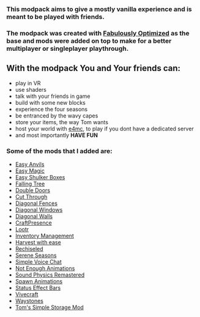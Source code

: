 ### This modpack aims to give a mostly vanilla experience and is meant to be played with friends.

### The modpack was created with [Fabulously Optimized](https://modrinth.com/modpack/fabulously-optimized) as the base and mods were added on top to make for a better multiplayer or singleplayer playthrough.

## With the modpack You and Your friends can:
- play in VR
- use shaders
- talk with your friends in game
- build with some new blocks
- experience the four seasons
- be entranced by the wavy capes
- store your items, the way Tom wants
- host your world with [e4mc](https://modrinth.com/mod/e4mc), to play if you dont have a dedicated server
- and most importantly **HAVE FUN**

### Some of the mods that I added are:
- [Easy Anvils](https://modrinth.com/mod/easy-anvils)
- [Easy Magic](https://modrinth.com/mod/easy-magic)
- [Easy Shulker Boxes](https://modrinth.com/mod/easy-shulker-boxes)
- [Falling Tree](https://modrinth.com/mod/fallingtree)
- [Double Doors](https://modrinth.com/mod/double-doors)
- [Cut Through](https://modrinth.com/mod/cut-through)
- [Diagonal Fences](https://modrinth.com/mod/diagonal-fences)
- [Diagonal Windows](https://modrinth.com/mod/diagonal-windows)
- [Diagonal Walls](https://modrinth.com/mod/diagonal-walls)
- [CraftPresence](https://modrinth.com/mod/craftpresence)
- [Lootr](https://modrinth.com/mod/lootr)
- [Inventory Management](https://modrinth.com/mod/inventory-management)
- [Harvest with ease](https://modrinth.com/mod/harvest-with-ease)
- [Rechiseled](https://modrinth.com/mod/rechiseled)
- [Serene Seasons](https://modrinth.com/mod/serene-seasons)
- [Simple Voice Chat](https://modrinth.com/mod/simple-voice-chat)
- [Not Enough Animations](https://modrinth.com/mod/not-enough-animations)
- [Sound Physics Remastered](https://modrinth.com/mod/sound-physics-remastered)
- [Spawn Animations](https://modrinth.com/mod/spawn-animations)
- [Status Effect Bars](https://modrinth.com/mod/status-effect-bars)
- [Vivecraft](https://modrinth.com/mod/vivecraft)
- [Waystones](https://modrinth.com/mod/waystones)
- [Tom's Simple Storage Mod](https://modrinth.com/mod/toms-storage)
